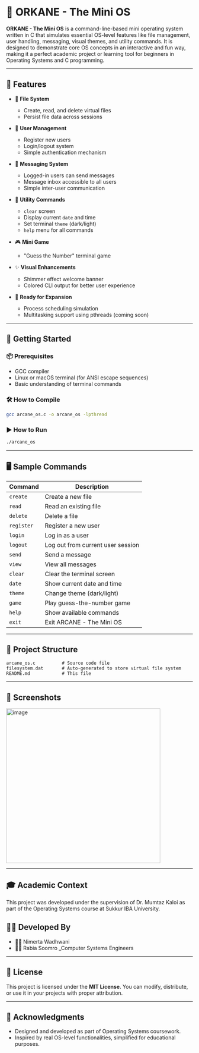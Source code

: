 # 🌌 ORKANE - The Mini OS

**ORKANE - The Mini OS** is a command-line-based mini operating system written in C that simulates essential OS-level features like file management, user handling, messaging, visual themes, and utility commands. It is designed to demonstrate core OS concepts in an interactive and fun way, making it a perfect academic project or learning tool for beginners in Operating Systems and C programming.

---

## 🧠 Features

- 📁 **File System**
  - Create, read, and delete virtual files
  - Persist file data across sessions

- 👤 **User Management**
  - Register new users
  - Login/logout system
  - Simple authentication mechanism

- 💬 **Messaging System**
  - Logged-in users can send messages
  - Message inbox accessible to all users
  - Simple inter-user communication

- 🎨 **Utility Commands**
  - `clear` screen
  - Display current `date` and time
  - Set terminal `theme` (dark/light)
  - `help` menu for all commands

- 🎮 **Mini Game**
  - "Guess the Number" terminal game

- ✨ **Visual Enhancements**
  - Shimmer effect welcome banner
  - Colored CLI output for better user experience

- 🧪 **Ready for Expansion**
  - Process scheduling simulation
  - Multitasking support using pthreads (coming soon)

---

## 🚀 Getting Started

### 📦 Prerequisites

- GCC compiler
- Linux or macOS terminal (for ANSI escape sequences)
- Basic understanding of terminal commands

### 🛠️ How to Compile

```bash
gcc arcane_os.c -o arcane_os -lpthread
```

### ▶️ How to Run

```bash
./arcane_os
```

---

## 🖥️ Sample Commands

| Command   | Description                        |
|-----------|------------------------------------|
| `create`  | Create a new file                  |
| `read`    | Read an existing file              |
| `delete`  | Delete a file                      |
| `register`| Register a new user                |
| `login`   | Log in as a user                   |
| `logout`  | Log out from current user session  |
| `send`    | Send a message                     |
| `view`    | View all messages                  |
| `clear`   | Clear the terminal screen          |
| `date`    | Show current date and time         |
| `theme`   | Change theme (dark/light)          |
| `game`    | Play guess-the-number game         |
| `help`    | Show available commands            |
| `exit`    | Exit ARCANE - The Mini OS          |

---

## 📂 Project Structure

```
arcane_os.c          # Source code file
filesystem.dat       # Auto-generated to store virtual file system
README.md            # This file
```

---

## 📸 Screenshots

 <img width="416" alt="image" src="https://github.com/user-attachments/assets/86a0198d-7f38-457e-9568-0791093875df" />

---
## 🎓 Academic Context
This project was developed under the supervision of Dr. Mumtaz Kaloi as part of the Operating Systems course at Sukkur IBA University.

## 👩‍💻 Developed By

- 👩‍💻 Nimerta Wadhwani
- 👩‍💻 Rabia Soomro
  _Computer Systems Engineers
  
---

## 📜 License

This project is licensed under the **MIT License**. You can modify, distribute, or use it in your projects with proper attribution.

---

## 🙌 Acknowledgments

- Designed and developed as part of Operating Systems coursework.
- Inspired by real OS-level functionalities, simplified for educational purposes.
